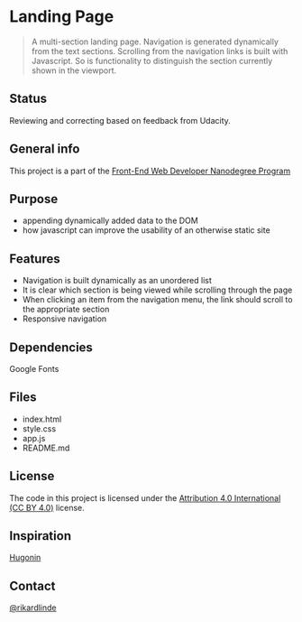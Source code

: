 # Landing Page

> A multi-section landing page. Navigation is generated dynamically from the text sections. Scrolling from the navigation links is built with Javascript. So is functionality to distinguish the section currently shown in the viewport.


## Status

Reviewing and correcting based on feedback from Udacity.


## General info

This project is a part of the [Front-End Web Developer Nanodegree Program](https://www.udacity.com/course/front-end-web-developer-nanodegree--nd0011)


## Purpose

* appending dynamically added data to the DOM
* how javascript can improve the usability of an otherwise static site


## Features

* Navigation is built dynamically as an unordered list
* It is clear which section is being viewed while scrolling through the page
* When clicking an item from the navigation menu, the link should scroll to the appropriate section
* Responsive navigation


## Dependencies

Google Fonts


## Files

* index.html
* style.css
* app.js
* README.md


## License

The code in this project is licensed under the [Attribution 4.0 International (CC BY 4.0)](https://creativecommons.org/licenses/by/4.0/) license.


## Inspiration

[Hugonin](https://github.com/hugonin/landing-page)


## Contact

[@rikardlinde](https://github.com/rikardlinde)
